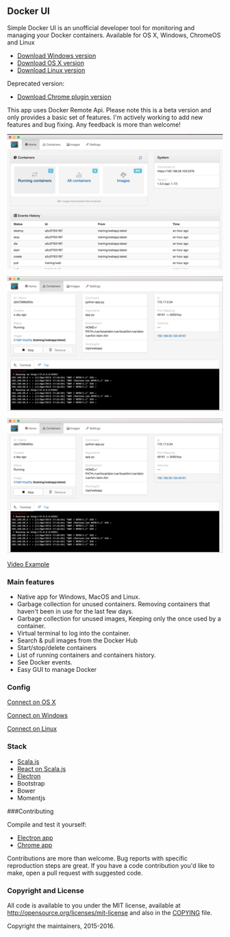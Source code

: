## Docker UI
 
Simple Docker UI is an unofficial developer tool for monitoring and managing your Docker containers.
Available for OS X, Windows, ChromeOS and Linux

* [Download Windows version](https://github.com/felixgborrego/docker-ui-chrome-app/releases) 
* [Download OS X version](https://github.com/felixgborrego/docker-ui-chrome-app/releases) 
* [Download Linux version](https://github.com/felixgborrego/docker-ui-chrome-app/releases) 

Deprecated version:

* [Download Chrome plugin version](https://chrome.google.com/webstore/detail/jfaelnolkgonnjdlkfokjadedkacbnib)

This app uses Docker Remote Api.
Please note this is a beta version and only provides a basic set of features.
I'm actively working to add new features and bug fixing.
Any feedback is more than welcome!

![Home](docs/screenshots/home.png)

![Container](docs/screenshots/container.png)

![Image](docs/screenshots/container.png)

[Video Example](https://youtu.be/x6RVTHp5M7w)

### Main features

* Native app for Windows, MacOS and Linux.
* Garbage collection for unused containers. Removing containers that haven't been in use for the last few days.
* Garbage collection for unused images, Keeping only the once used by a container.
* Virtual terminal to log into the container.
* Search & pull images from the Docker Hub
* Start/stop/delete containers
* List of running containers and containers history.
* See Docker events.
* Easy GUI to manage Docker

### Config

[Connect on OS X](https://github.com/felixgborrego/docker-ui-chrome-app/wiki/OS-X-Installable-Desktop-version)

[Connect on Windows](https://github.com/felixgborrego/docker-ui-chrome-app/wiki/Windows-installable-Desktop-version)

[Connect on Linux](https://github.com/felixgborrego/docker-ui-chrome-app/wiki/linux)

### Stack

*  [Scala.js](http://www.scala-js.org/)
*  [React on Scala.js](https://github.com/japgolly/scalajs-react)
*  [Electron](http://electron.atom.io)
*  Bootstrap
*  Bower
*  Momentjs

###Contributing

Compile and test it yourself:

* [Electron app](electron/README.md)
* [Chrome app](chromeapp/README.md)

Contributions are more than welcome. Bug reports with specific reproduction steps are great. If you have a code contribution you'd like to make, open a pull request with suggested code.


### Copyright and License

All code is available to you under the MIT license, available at
http://opensource.org/licenses/mit-license and also in the [COPYING](COPYING) file.

Copyright the maintainers, 2015-2016.
  
